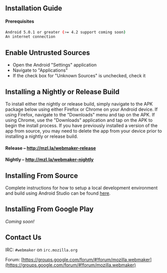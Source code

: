 ## Installation Guide

#### Prerequisites
```bash
Android 5.0.1 or greater (>= 4.2 support coming soon)
An internet connection
```

## Enable Untrusted Sources
- Open the Android "Settings" application
- Navigate to "Applications"
- If the check box for "Unknown Sources" is unchecked, check it

## Installing a Nightly or Release Build
To install either the nightly or release build, simply navigate to the APK package below using either Firefox or Chrome on your Android device. If using Firefox, navigate to the "Downloads" menu and tap on the APK. If using Chrome, use the "Downloads" application and tap on the APK to begin the install process. If you have previously installed a version of the app from source, you may need to delete the app from your device prior to installing a nightly or release build.

#### Release – http://mzl.la/webmaker-release
#### Nightly – http://mzl.la/webmaker-nightly

## Installing From Source
Complete instructions for how to setup a local development environment and build using Android Studio can be found [here](https://github.com/mozilla/webmaker-android/blob/develop/README.md).

## Installing From Google Play
*Coming soon!*

## Contact Us
IRC: `#webmaker` on `irc.mozilla.org`

Forum: [https://groups.google.com/forum/#!forum/mozilla.webmaker](https://groups.google.com/forum/#!forum/mozilla.webmaker)
